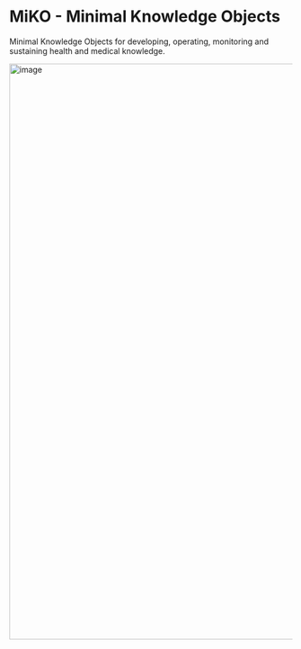 # MiKO - Minimal Knowledge Objects
Minimal Knowledge Objects for developing, operating, monitoring and sustaining health and medical knowledge.

<img width="1025" alt="image" src="https://user-images.githubusercontent.com/70061343/203303201-b81ada21-f045-4cb5-b50c-7d054ce7a730.png">
